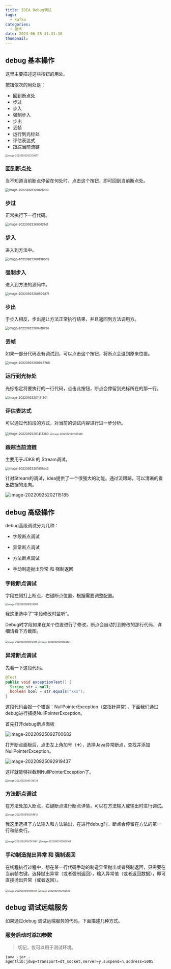 ```yaml
---
title: IDEA Debug调试
tags:
  - kafka
categories:
  - 技术
date: 2023-06-28 11:31:38
thumbnail:
---
```


## debug 基本操作

这里主要描述这些按钮的用处。

按钮依次的用处是：

- 回到断点处
- 步过
- 步入
- 强制步入
- 步出
- 丢帧
- 运行到光标处
- 评估表达式
- 跟踪当前流链

 <img src="https://file.pandacode.cn/blog/202209252022737.png" alt="image-20220925202204677" style="zoom:50%;" /> 

### 回到断点处

当不知道当前断点停留在何处时，点击这个按钮，即可回到当前断点处。

<img src="https://file.pandacode.cn/blog/202209251958312.png" alt="image-20220925195821200" style="zoom:67%;" /> 

### 步过

正常执行下一行代码。

<img src="https://file.pandacode.cn/blog/202209252000202.png" alt="image-20220925200012141" style="zoom:67%;" /> 

### 步入

进入到方法中。

<img src="https://file.pandacode.cn/blog/202209252001741.png" alt="image-20220925200139665" style="zoom:67%;" /> 

### 强制步入

进入到方法的源码中。

<img src="https://file.pandacode.cn/blog/202209252005963.png" alt="image-20220925200509871" style="zoom:67%;" />  

### 步出

于步入相反，步出是让方法正常执行结果，并且返回到方法调用方。

<img src="https://file.pandacode.cn/blog/202209252004792.png" alt="image-20220925200418736" style="zoom:67%;" /> 

### 丢帧

如果一部分代码没有调试到，可以点击这个按钮，将断点会退到原来位置。

<img src="https://file.pandacode.cn/blog/202209252009849.png" alt="image-20220925200948768" style="zoom:67%;" /> 

###  运行到光标处

光标指定将要执行的一行代码，点击此按钮，断点会停留到光标所在的那一行。

<img src="https://file.pandacode.cn/blog/202209252011355.png" alt="image-20220925201141301" style="zoom:67%;" /> 

### 评估表达式

可以通过代码段的方式，对当前的调试内容进行进一步分析。

<img src="https://file.pandacode.cn/blog/202209252014433.png" alt="image-20220925201413360" style="zoom:67%;" /> 

<img src="https://file.pandacode.cn/blog/202209252015434.png" alt="image-20220925201529346" style="zoom: 50%;" /> 

### 跟踪当前流链

主要用于JDK8 的 Stream调试。

<img src="https://file.pandacode.cn/blog/202209252018503.png" alt="image-20220925201851445" style="zoom:67%;" /> 

针对Stream的调试，idea提供了一个很强大的功能。通过流跟踪，可以清晰的看出数据的走向。

![image-20220925202115185](https://file.pandacode.cn/blog/202209252021245.png)

## debug 高级操作

debug高级调试分为几种：

- 字段断点调试

- 异常断点调试

- 方法断点调试

- 手动制造抛出异常 和 强制返回

### 字段断点调试

字段左侧打上断点，右键断点位置，根据需要调整配置。

<img src="https://file.pandacode.cn/blog/202209250912872.png" alt="image-20220925091222581" style="zoom: 50%;" /> 

我这里选中了“字段修改时监听”。

Debug时字段如果在某个位置进行了修改，断点会自动打到修改的那行代码，详细请看下方截图。

<img src="https://file.pandacode.cn/blog/202209250919264.png" alt="image-20220925091912211" style="zoom: 50%;" /> <img src="https://file.pandacode.cn/blog/202209250919481.png" alt="image-20220925091944421" style="zoom:50%;" />

### 异常断点调试

先看一下这段代码。

```java
@Test
public void exceptionTest() {
  String str = null;
  boolean bool = str.equals("xxx");
}
```

这段代码会报一个错误：NullPointerException（空指针异常），下面我们通过debug进行捕捉NullPointerException。

首先打开debug断点面板

![image-20220925092700682](https://file.pandacode.cn/blog/202209250927737.png)

打开断点面板后，点击左上角加号（➕），选择Java异常断点，查找并添加NullPointerException。

![image-20220925092919437](https://file.pandacode.cn/blog/202209250929494.png)

这样就能够拦截到NullPointerException了。

<img src="https://file.pandacode.cn/blog/202209250931794.png" alt="image-20220925093138728" style="zoom:50%;" /> 

### 方法断点调试

在方法处加入断点，右键断点进行断点详情，可以在方法输入或输出时进行调试。

<img src="https://file.pandacode.cn/blog/202209251003678.png" alt="image-20220925100354612" style="zoom:50%;" /> 

我这里选择了方法输入和方法输出，在进行debug时，断点会停留在方法的第一行和结束行。

<img src="https://file.pandacode.cn/blog/202209251007157.png" alt="image-20220925100741094" style="zoom:50%;" /> <img src="https://file.pandacode.cn/blog/202209251013297.png" alt="image-20220925100808169" style="zoom:50%;" />

### 手动制造抛出异常 和 强制返回

在线程执行过程中，想在某一行代码手动的制造异常抛出或者强制返回，只需要在当前帧右键，选择抛出异常（或者强制返回），输入异常值（或者返回数据），即可直接抛出异常（或者返回）。

<img src="https://file.pandacode.cn/blog/202209251018363.png" alt="image-20220925101818301" style="zoom:50%;" /> 

<img src="https://file.pandacode.cn/blog/202209251021623.png" alt="image-20220925102152560" style="zoom:50%;" /> 

## debug 调试远端服务

如果通过debug 调试远端服务的代码，下面描述几种方式。

### 服务启动时添加参数

> 切记，仅可以用于测试环境。

```shell
java -jar -agentlib:jdwp=transport=dt_socket,server=y,suspend=n,address=5005
```

